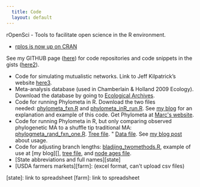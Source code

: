 ```yaml
---
  title: Code
  layout: default
---
```


rOpenSci - Tools to facilitate open science in the R environment.

* [rplos is now up on CRAN][rplos]

See my GITHUB page ([here][]) for code repositories and code snippets in the gists ([here2][]).

* Code for simulating mutualistic networks. Link to Jeff Kilpatrick’s website [here3][].
* Meta-analysis database (used in Chamberlain & Holland 2009 Ecology). Download the database by going to [Ecological Archives][].
* Code for running Phylometa in R. Download the two files needed: [phylometa_fxn.R][] and [phylometa_inR_run.R][]. See [my blog][myblog2] for an explanation and example of this code. Get Phylometa at [Marc's website][marc].
* Code for running Phylometa in R, but only comparing observed phylogenetic MA to a shuffle tip traditional MA: [phylogmeta_rand_fxn_one.R][]. [Tree file][]. " [Data file][]. See [my blog post][] about usage.
* Code for adjusting branch lengths: [bladjing_twomethods.R][code], example of use at [my blog][], [tree file][], and [node ages file][node].
* [State abbreviations and full names][state]
* [USDA farmers markets][farm]: (excel format, can't upload csv files)


[here]: https://github.com/SChamberlain
[here2]: https://gist.github.com/mine
[here3]: http://bioserver.cs.rice.edu/~jk4/software/
[Ecological Archives]: http://www.esapubs.org/archive/ecol/E090/168/default.htm
[phylometa_fxn.R]: https://gist.github.com/939970
[phylometa_inR_run.R]: https://gist.github.com/939971
[myblog2]: http://r-ecology.blogspot.com/2010/12/phylogenetic-meta-analysis-in-r-using.html
[marc]: http://lajeunesse.myweb.usf.edu/index.html
[rplos]: http://cran.r-project.org/web/packages/rplos/
[phylogmeta_rand_fxn_one.R]: https://gist.github.com/925343
[Tree file]: http://wp.me/PRT1F-2R
[Data file]: http://wp.me/PRT1F-2S
[my blog post]: http://r-ecology.blogspot.com/2011/04/phylometa-from-r-randomization-via-tip.html
[code]: https://gist.github.com/938313
[myblog]: http://r-ecology.blogspot.com/2011/04/adjust-branch-lengths-with-node-ages.html
[tree file]: http://wp.me/PRT1F-2E
[node]: http://wp.me/PRT1F-2F
[state]: link to spreadsheet
[farm]: link to spreadsheet